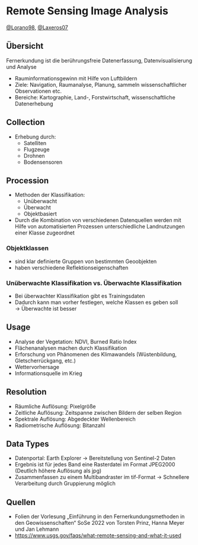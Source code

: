 # Remote Sensing Image Analysis
[@Lorano98](http://github.com/Lorano98/), [@Laxeros07](https://github.com/Laxeros07)

## Übersicht
Fernerkundung ist die berührungsfreie Datenerfassung, Datenvisualisierung und Analyse

* Rauminformationsgewinn mit Hilfe von Luftbildern
* Ziele: Navigation, Raumanalyse, Planung, sammeln wissenschaftlicher Observationen etc.
* Bereiche: Kartographie, Land-, Forstwirtschaft, wissenschaftliche Datenerhebung

## Collection
* Erhebung durch:
  * Satelliten
  * Flugzeuge
  * Drohnen
  * Bodensensoren

## Procession
* Methoden der Klassifikation:
  * Unüberwacht
  * Überwacht
  * Objektbasiert
* Durch die Kombination von verschiedenen Datenquellen werden mit Hilfe von automatisierten Prozessen unterschiedliche Landnutzungen einer Klasse zugeordnet

### Objektklassen
* sind klar definierte Gruppen von bestimmten Geoobjekten
* haben verschiedene Reflektionseigenschaften
 
### Unüberwachte Klassifikation vs. Überwachte Klassifikation
* Bei überwachter Klassifikation gibt es Trainingsdaten
* Dadurch kann man vorher festlegen, welche Klassen es geben soll <br>
&rarr; Überwachte ist besser


## Usage
* Analyse der Vegetation: NDVI, Burned Ratio Index
* Flächenanalysen machen durch Klassifikation
* Erforschung von Phänomenen des Klimawandels (Wüstenbildung, Gletscherrückgang, etc.)
* Wettervorhersage
* Informationsquelle im Krieg

## Resolution
* Räumliche Auflösung: Pixelgröße
* Zeitliche Auflösung: Zeitspanne zwischen Bildern der selben Region
* Spektrale Auflösung: Abgedeckter Wellenbereich
* Radiometrische Auflösung: Bitanzahl

## Data Types
* Datenportal: Earth Explorer &rarr; Bereitstellung von Sentinel-2 Daten
* Ergebnis ist für jedes Band eine Rasterdatei im Format JPEG2000 (Deutlich höhere Auflösung als jpg)
* Zusammenfassen zu einem Multibandraster im tif-Format
&rarr; Schnellere Verarbeitung durch Gruppierung möglich

## Quellen
* Folien der Vorlesung „Einführung in den Fernerkundungsmethoden in den Geowissenschaften“ SoSe 2022 von Torsten Prinz, Hanna Meyer und Jan Lehmann
* https://www.usgs.gov/faqs/what-remote-sensing-and-what-it-used
